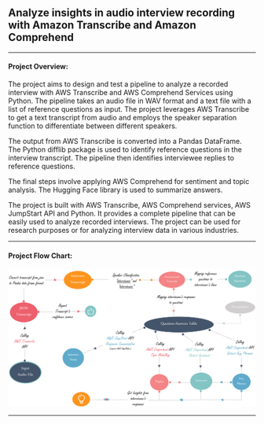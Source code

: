 ## Analyze insights in audio interview recording with Amazon Transcribe and  Amazon Comprehend
-----
#### Project Overview:

The project aims to design and test a pipeline to analyze a recorded interview with AWS Transcribe and AWS Comprehend Services using Python. The pipeline takes an audio file in WAV format and a text file with a list of reference questions as input. The project leverages AWS Transcribe to get a text transcript from audio and employs the speaker separation function to differentiate between different speakers.

The output from AWS Transcribe is converted into a Pandas DataFrame. The Python difflib package is used to identify reference questions in the interview transcript. The pipeline then identifies interviewee replies to reference questions.

The final steps involve applying AWS Comprehend for sentiment and topic analysis. The Hugging Face library is used to summarize answers.

The project is built with AWS Transcribe, AWS Comprehend services, AWS JumpStart API  and Python. It provides a complete pipeline that can be easily used to analyze recorded interviews. The project can be used for research purposes or for analyzing interview data in various industries. 

---

#### Project Flow Chart:
![Flow Chart](https://github.com/ianap/speach_to_text_nlp_analysis/blob/main/aws_audio_pipeline.png)


---
